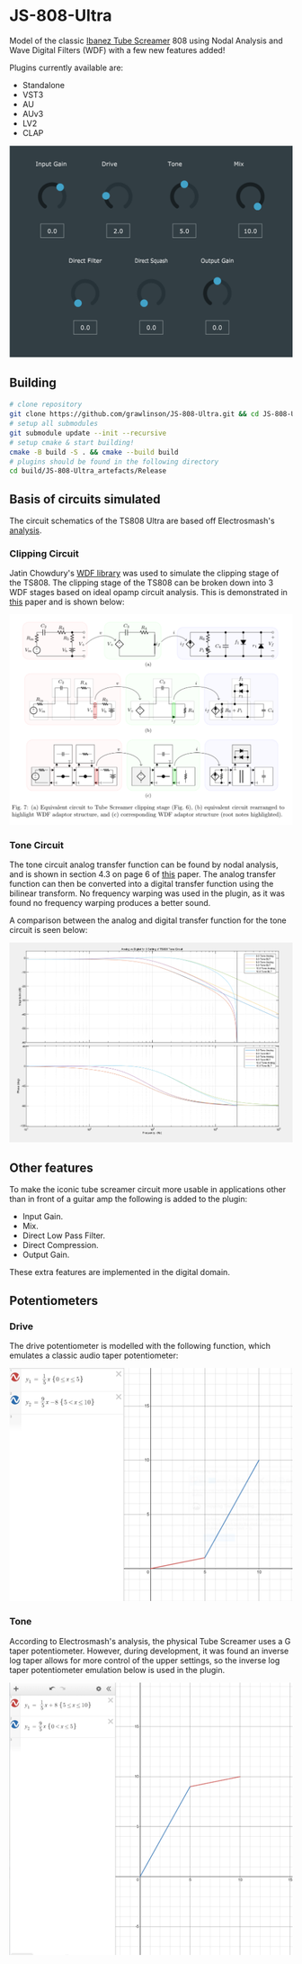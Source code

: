 # JS-808-Ultra

Model of the classic [Ibanez Tube Screamer][4] 808 using Nodal Analysis and
Wave Digital Filters (WDF) with a few new features added!

Plugins currently available are:

* Standalone
* VST3
* AU
* AUv3
* LV2
* CLAP

![Screenshot of the JS-808-Ultra plugin](docs/plugin-ui.png)

## Building

```sh
# clone repository
git clone https://github.com/grawlinson/JS-808-Ultra.git && cd JS-808-Ultra
# setup all submodules
git submodule update --init --recursive
# setup cmake & start building!
cmake -B build -S . && cmake --build build
# plugins should be found in the following directory
cd build/JS-808-Ultra_artefacts/Release
```

## Basis of circuits simulated

The circuit schematics of the TS808 Ultra are based off Electrosmash's
[analysis][0].

### Clipping Circuit

Jatin Chowdury's [WDF library][1] was used to simulate the clipping stage of
the TS808. The clipping stage of the TS808 can be broken down into 3 WDF
stages based on ideal opamp circuit analysis. This is demonstrated in
[this][1] paper and is shown below:

![WDF implementation of TS-808](docs/clipping-circuit.png)

### Tone Circuit

The tone circuit analog transfer function can be found by nodal analysis, and
is shown in section 4.3 on page 6 of [this][3] paper. The analog transfer
function can then be converted into a digital transfer function using the
bilinear transform. No frequency warping was used in the plugin, as it was
found no frequency warping produces a better sound.

A comparison between the analog and digital transfer function for the tone
circuit is seen below:

![TS-808 tone analog vs digital simulations](docs/tone-circuit-comparison.png)

## Other features

To make the iconic tube screamer circuit more usable in applications other
than in front of a guitar amp the following is added to the plugin:

* Input Gain.
* Mix.
* Direct Low Pass Filter.
* Direct Compression.
* Output Gain.

These extra features are implemented in the digital domain.

## Potentiometers

### Drive

The drive potentiometer is modelled with the following function, which
emulates a classic audio taper potentiometer:

![audiotaper](docs/drive-pot.png)

### Tone

According to Electrosmash's analysis, the physical Tube Screamer uses a G
taper potentiometer. However, during development, it was found an inverse log
taper allows for more control of the upper settings, so the inverse log taper
potentiometer emulation below is used in the plugin.

![inverselogtaper](docs/tone-pot.png)

[0]: https://www.electrosmash.com/tube-screamer-analysis
[1]: https://github.com/jatinchowdhury18/WaveDigitalFilters
[2]: https://www.researchgate.net/publication/299514713_An_Improved_and_Generalized_Diode_Clipper_Model_for_Wave_Digital_Filters
[3]: https://dafx.de/paper-archive/2007/Papers/p189.pdf
[4]: https://en.wikipedia.org/wiki/Ibanez_Tube_Screamer
